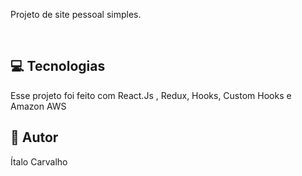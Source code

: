 Projeto de site pessoal simples.

<br>

## 💻 Tecnologias

Esse projeto foi feito com React.Js , Redux, Hooks, Custom Hooks e Amazon AWS

## 👤 Autor

Ítalo Carvalho
